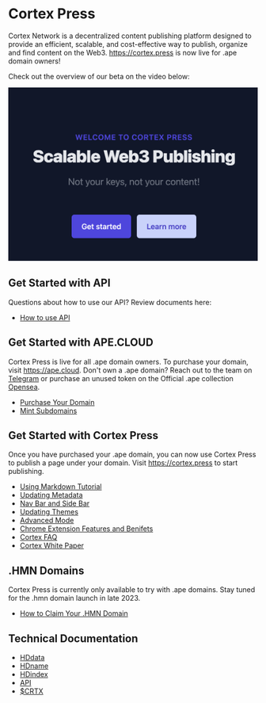 # Cortex Press

Cortex Network is a decentralized content publishing platform designed to provide an efficient, scalable, and cost-effective way to publish, organize and find content on the Web3. https://cortex.press is now live for .ape domain owners!

Check out the overview of our beta on the video below:

[![Cortex Press Overview](/img/main.png)](https://youtu.be/sH5GUD_muYg) 

## Get Started with API
Questions about how to use our API? Review documents here:
- [How to use API](api.md)

## Get Started with APE.CLOUD
Cortex Press is live for all .ape domain owners. To purchase your domain, visit  https://ape.cloud. Don't own a .ape domain? Reach out to the team on  [Telegram](https://t.me/dotapefam) or purchase an unused token on the Official .ape collection  [Opensea](https://opensea.io/collection/ape-cloud-invitation).  

- [Purchase Your Domain](demoape.md)
- [Mint Subdomains](demoapesub.md)

## Get Started with Cortex Press
Once you have purchased your .ape domain, you can now use Cortex Press to publish a page under your domain. Visit https://cortex.press to start publishing.

- [Using Markdown Tutorial](demomd.md)
- [Updating Metadata](demometa.md)
- [Nav Bar and Side Bar ](demosb.md)
- [Updating Themes](demotheme.md)
- [Advanced Mode](demoadvanced.md)
- [Chrome Extension Features and Benifets](bpchrome.md)
- [Cortex FAQ](faq.md)
- [Cortex White Paper](https://www.crtx.app/crtx.whitepaper.pdf)

## .HMN Domains

Cortex Press is currently only available to try with .ape domains. Stay tuned for the .hmn domain launch in late 2023. 

- [How to Claim Your .HMN Domain](hmn.md)


## Technical Documentation

- [HDdata](hdname.md)
- [HDname](hdname.md)
- [HDindex](hdindex.md)
- [API](api.md)
- [$CRTX](crtxtoken.md)
